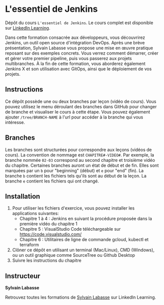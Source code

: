 # L'essentiel de Jenkins
Dépôt du cours `L'essentiel de Jenkins`. Le cours complet est disponible sur [LinkedIn Learning][lil-course-url].

Dans cette formation consacrée aux développeurs, vous découvrirez Jenkins, un outil open source d'intégration DevOps. Après une brève présentation, Sylvain Labasse vous propose une mise en œuvre pratique reposant sur des exemples concrets. Vous verrez comment démarrer, créer et gérer votre premier pipeline, puis vous passerez aux projets multibranches. À la fin de cette formation, vous aborderez également Jenkins X et son utilisation avec GitOps, ainsi que le déploiement de vos projets.

## Instructions
Ce dépôt possède une ou deux branches par leçon (vidéo de cours). Vous pouvez utilisez le menu déroulant des branches dans GitHub pour changer de branche
et visualiser le cours à cette étape. Vous pouvez également ajouter `/tree/BRANCH-NAME` à l'url pour accéder à la branche qui vous intéresse.

## Branches
Les branches sont structurées pour correspondre aux leçons (vidéos de cours). La convention de nommage est `CHAPITRE#-VIDEO#`. Par exemple, la branche nommée `02-03` correspond au second chapitre et troisième vidéo du chapitre. 
Certaines branches auront un état de début et de fin. Elles sont marquées par un `b` pour "beginning" (début) et `e` pour "end" (fin). La branche `b` contient les fichiers tels qu'ils sont au début de la leçon. La branche `e` contient les fichiers qui ont changé.

## Installation
1. Pour utiliser les fichiers d'exercice, vous pouvez installer les applications suivantes:
	- Chapitre 1 à 4 : Jenkins en suivant la procédure proposée dans la première vidéo du chapitre 1
	- Chapitre 5 : VisualStudio Code téléchargeable sur https://code.visualstudio.com/ 
	- Chapitre 6 : Utilitaires de ligne de commande gcloud, kubectl et terraform 
2. Clôner ce dépôt en utilisant un terminal (Mac/Linux), CMD (Windows), ou un outil graphique comme SourceTree ou Github Desktop
3. Suivre les instructions du chapitre

## Instructeur

**Sylvain Labasse** 

 Retrouvez toutes les formations de [Sylvain Labasse](https://www.linkedin.com/learning/instructors/sylvain-labasse) sur LinkedIn Learning.

[0]: https://www.linkedin.com/learning/l-essentiel-de-jenkins

[lil-course-url]: https://www.linkedin.com/learning/l-essentiel-de-jenkins
